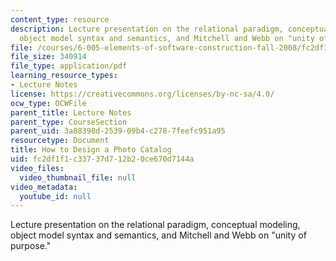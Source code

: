 ```yaml
---
content_type: resource
description: Lecture presentation on the relational paradigm, conceptual modeling,
  object model syntax and semantics, and Mitchell and Webb on "unity of purpose."
file: /courses/6-005-elements-of-software-construction-fall-2008/fc2df1f1c33737d712b20ce670d7144a_MIT6_005f08_lec18.pdf
file_size: 340914
file_type: application/pdf
learning_resource_types:
- Lecture Notes
license: https://creativecommons.org/licenses/by-nc-sa/4.0/
ocw_type: OCWFile
parent_title: Lecture Notes
parent_type: CourseSection
parent_uid: 3a88398d-2539-09b4-c278-7feefc951a95
resourcetype: Document
title: How to Design a Photo Catalog
uid: fc2df1f1-c337-37d7-12b2-0ce670d7144a
video_files:
  video_thumbnail_file: null
video_metadata:
  youtube_id: null
---
```

Lecture presentation on the relational paradigm, conceptual modeling, object model syntax and semantics, and Mitchell and Webb on "unity of purpose."